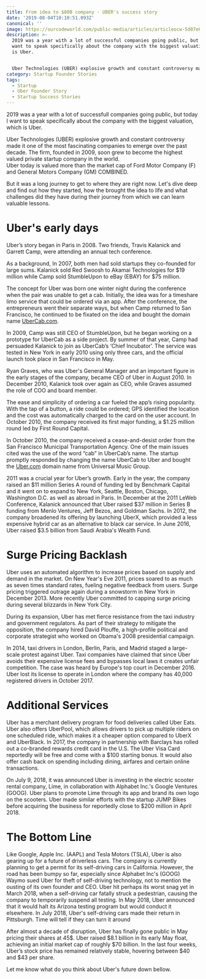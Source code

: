 ```yaml
---
title: From idea to $80B company - UBER's success story
date: '2019-08-04T10:10:51.093Z'
canonical: ''
image: https://ourcodeworld.com/public-media/articles/articleocw-5d07e6b3790af.jpg
description: >-
  2019 was a year with a lot of successful companies going public, but today I
  want to speak specifically about the company with the biggest valuation, which
  is Uber.


  Uber Technologies (UBER) explosive growth and constant controversy made it one of the most fascinating companies to emerge over the past decade. The firm, founded in 2009, soon grew to become the highest valued private startup company in the world. Uber today is valued more than the market cap of Ford Motor Company (F) and General Motors Company (GM) COMBINED.
category: Startup Founder Stories
tags:
  - Startup
  - Uber Founder Story
  - Startup Success Stories
---
```


2019 was a year with a lot of successfull companies going public, but today I want to speak specifically about the company with the biggest valuation, which is Uber.

Uber Technologies (UBER) explosive growth and constant controversy made it one of the most fascinating companies to emerge over the past decade. The firm, founded in 2009, soon grew to become the highest valued private startup company in the world.\
Uber today is valued more than the market cap of Ford Motor Company (F) and General Motors Company (GM) COMBINED.

But it was a long journey to get to where they are right now. Let's dive deep and find out how they started, how the brought the idea to life and what challenges did they have during their journey from which we can learn valuable lessons.

# Uber's early days

Uber’s story began in Paris in 2008. Two friends, Travis Kalanick and Garrett Camp, were attending an annual tech conference.

As a background, In 2007, both men had sold startups they co-founded for large sums. Kalanick sold Red Swoosh to Akamai Technologies for \$19 million while Camp sold StumbleUpon to eBay (EBAY) for \$75 million.

The concept for Uber was born one winter night during the conference when the pair was unable to get a cab. Initially, the idea was for a timeshare limo service that could be ordered via an app. After the conference, the entrepreneurs went their separate ways, but when Camp returned to San Francisco, he continued to be fixated on the idea and bought the domain name [UberCab.com](http://ubercab.com/).

In 2009, Camp was still CEO of StumbleUpon, but he began working on a prototype for UberCab as a side project. By summer of that year, Camp had persuaded Kalanick to join as UberCab’s ‘Chief Incubator’. The service was tested in New York in early 2010 using only three cars, and the official launch took place in San Francisco in May.

Ryan Graves, who was Uber's General Manager and an important figure in the early stages of the company, became CEO of Uber in August 2010. In December 2010, Kalanick took over again as CEO, while Graves assumed the role of COO and board member.

The ease and simplicity of ordering a car fueled the app’s rising popularity. With the tap of a button, a ride could be ordered; GPS identified the location and the cost was automatically charged to the card on the user account. In October 2010, the company received its first major funding, a \$1.25 million round led by First Round Capital.

In October 2010, the company received a cease-and-desist order from the San Francisco Municipal Transportation Agency. One of the main issues cited was the use of the word “cab” in UberCab’s name. The startup promptly responded by changing the name UberCab to Uber and bought the [Uber.com](http://uber.com/) domain name from Universal Music Group.

2011 was a crucial year for Uber’s growth. Early in the year, the company raised an \$11 million Series A round of funding led by Benchmark Capital and it went on to expand to New York, Seattle, Boston, Chicago, Washington D.C. as well as abroad in Paris. In December at the 2011 LeWeb Conference, Kalanick announced that Uber raised \$37 million in Series B funding from Menlo Ventures, Jeff Bezos, and Goldman Sachs. In 2012, the company broadened its offering by launching UberX, which provided a less expensive hybrid car as an alternative to black car service. In June 2016, Uber raised \$3.5 billion from Saudi Arabia's Wealth Fund.

# Surge Pricing Backlash

Uber uses an automated algorithm to increase prices based on supply and demand in the market. On New Year's Eve 2011, prices soared to as much as seven times standard rates, fueling negative feedback from users. Surge pricing triggered outrage again during a snowstorm in New York in December 2013. More recently Uber committed to capping surge pricing during several blizzards in New York City.

During its expansion, Uber has met fierce resistance from the taxi industry and government regulators. As part of their strategy to mitigate the opposition, the company hired David Plouffe, a high-profile political and corporate strategist who worked on Obama's 2008 presidential campaign.

In 2014, taxi drivers in London, Berlin, Paris, and Madrid staged a large-scale protest against Uber. Taxi companies have claimed that since Uber avoids their expensive license fees and bypasses local laws it creates unfair competition. The case was heard by Europe's top court in December 2016. Uber lost its license to operate in London where the company has 40,000 registered drivers in October 2017.

# Additional Services

Uber has a merchant delivery program for food deliveries called Uber Eats. Uber also offers UberPool, which allows drivers to pick up multiple riders on one scheduled ride, which makes it a cheaper option compared to UberX and UberBlack. In 2017, the company in partnership with Barclays has rolled out a co-branded rewards credit card in the U.S. The Uber Visa Card reportedly will be free and come with a \$100 starting bonus. It would also offer cash back on spending including dining, airfares and certain online transactions.

On July 9, 2018, it was announced Uber is investing in the electric scooter rental company, Lime, in collaboration with Alphabet Inc.'s Google Ventures (GOOG). Uber plans to promote Lime through its app and brand its own logo on the scooters. Uber made similar efforts with the startup JUMP Bikes before acquiring the business for reportedly close to \$200 million in April 2018.

# The Bottom Line

Like Google, Apple Inc. (AAPL) and Tesla Motors (TSLA), Uber is also gearing up for a future of driverless cars. The company is currently planning to get a permit for its self-driving cars in California. However, the road has been bumpy so far, especially since Alphabet Inc's (GOOG) Waymo sued Uber for theft of self-driving technology, not to mention the ousting of its own founder and CEO. Uber hit perhaps its worst snag yet in March 2018, when a self-driving car fatally struck a pedestrian, causing the company to temporarily suspend all testing. In May 2018, Uber announced that it would halt its Arizona testing program but would conduct it elsewhere. In July 2018, Uber's self-driving cars made their return in Pittsburgh. Time will tell if they can turn it around

After almost a decade of disruption, Uber has finally gone public in May pricing their shares at 45\$. Uber raised \$8.1 billion in its early May float, achieving an initial market cap of roughly \$70 billion. In the last four weeks, Uber’s stock price has remained relatively stable, hovering between \$40 and \$43 per share.

Let me know what do you think about Uber's future down bellow.
